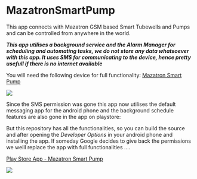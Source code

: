 # MazatronSmartPump
This app connects with Mazatron GSM based Smart Tubewells and Pumps and can be controlled from anywhere in the world.

***This app utilises a background service and the Alarm Manager for scheduling and automating tasks, we do not store any data whatsoever with this app. It uses SMS for communicating to the device, hence pretty usefull if there is no internet available***

You will need the following device for full functionality:
[Mazatron Smart Pump](https://www.mazatron.com/Mazatron-3-Phase-GSM-Mobile-Starter-Controller)

![](https://www.mazatron.com/image/cache/catalog/starter%20controller/gsm_banner_A3-500x500.jpg)

Since the SMS permission was gone this app now utilises the default messaging app for the android phone and the background schedule features are also gone in the app on playstore:

But this repository has all the functionalities, so you can build the source and after opening the *Developer Options* in your android phone and installing the app. If someday Google decides to give back the permissions we weill replace the app with full functionalities ....

[Play Store App - Mazatron Smart Pump](https://play.google.com/store/apps/details?id=com.mazatron.mazatronsmartpump&hl=en)

![](https://lh3.googleusercontent.com/Q8wOLlHomKj6Mde8M2dqYkehvw6YfwjxKJXCq0yktnhSHojCCf7-nqaS6Qr8zeMdZA=s180)

